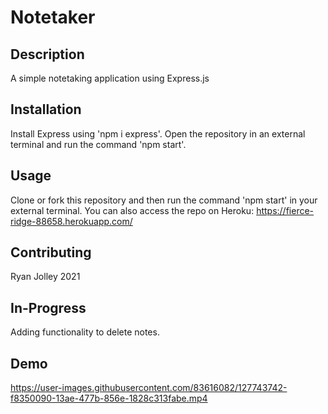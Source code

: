 # Notetaker

## Description
A simple notetaking application using Express.js

## Installation
Install Express using 'npm i express'. Open the repository in an external terminal and run the command 'npm start'. 

## Usage
Clone or fork this repository and then run the command 'npm start' in your external terminal.
You can also access the repo on Heroku: https://fierce-ridge-88658.herokuapp.com/

## Contributing
Ryan Jolley 2021

## In-Progress
Adding functionality to delete notes. 

## Demo

https://user-images.githubusercontent.com/83616082/127743742-f8350090-13ae-477b-856e-1828c313fabe.mp4

